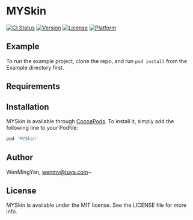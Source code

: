 # MYSkin

[![CI Status](https://img.shields.io/travis/WenMingYan/MYSkin.svg?style=flat)](https://travis-ci.org/WenMingYan/MYSkin)
[![Version](https://img.shields.io/cocoapods/v/MYSkin.svg?style=flat)](https://cocoapods.org/pods/MYSkin)
[![License](https://img.shields.io/cocoapods/l/MYSkin.svg?style=flat)](https://cocoapods.org/pods/MYSkin)
[![Platform](https://img.shields.io/cocoapods/p/MYSkin.svg?style=flat)](https://cocoapods.org/pods/MYSkin)

## Example

To run the example project, clone the repo, and run `pod install` from the Example directory first.

## Requirements

## Installation

MYSkin is available through [CocoaPods](https://cocoapods.org). To install
it, simply add the following line to your Podfile:

```ruby
pod 'MYSkin'
```

## Author

WenMingYan, wenmy@tuya.com~

## License

MYSkin is available under the MIT license. See the LICENSE file for more info.
